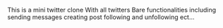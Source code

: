 This is a mini twitter clone With all twitters Bare functionalities including sending messages creating post following and unfollowing ect...
